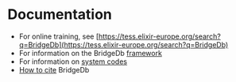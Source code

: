 # Documentation

 * For online training, see [https://tess.elixir-europe.org/search?q=BridgeDb](https://tess.elixir-europe.org/search?q=BridgeDb)
 * For information on the BridgeDb [framework](framework.md)
 * For information on [system codes](system-codes.md)
 * [How to cite](citing.md) BridgeDb
